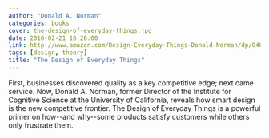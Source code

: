 ```yaml
---
author: "Donald A. Norman"
categories: books
cover: the-design-of-everyday-things.jpg
date: 2016-02-21 16:26:00
link: http://www.amazon.com/Design-Everyday-Things-Donald-Norman/dp/0465067107/
tags: [design, theory]
title: "The Design of Everyday Things"
---
```

First, businesses discovered quality as a key competitive edge; next came service. Now, Donald A. Norman, former Director of the Institute for Cognitive Science at the University of California, reveals how smart design is the new competitive frontier. The Design of Everyday Things is a powerful primer on how--and why--some products satisfy customers while others only frustrate them.
